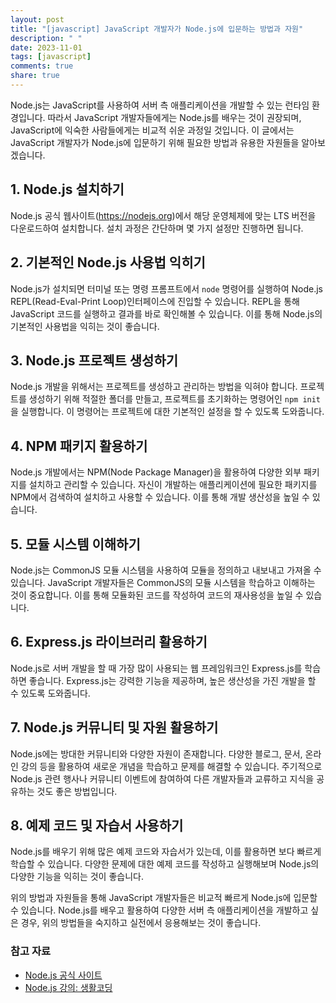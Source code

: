 ```yaml
---
layout: post
title: "[javascript] JavaScript 개발자가 Node.js에 입문하는 방법과 자원"
description: " "
date: 2023-11-01
tags: [javascript]
comments: true
share: true
---
```


Node.js는 JavaScript를 사용하여 서버 측 애플리케이션을 개발할 수 있는 런타임 환경입니다. 따라서 JavaScript 개발자들에게는 Node.js를 배우는 것이 권장되며, JavaScript에 익숙한 사람들에게는 비교적 쉬운 과정일 것입니다. 이 글에서는 JavaScript 개발자가 Node.js에 입문하기 위해 필요한 방법과 유용한 자원들을 알아보겠습니다.

## 1. Node.js 설치하기
Node.js 공식 웹사이트(https://nodejs.org)에서 해당 운영체제에 맞는 LTS 버전을 다운로드하여 설치합니다. 설치 과정은 간단하며 몇 가지 설정만 진행하면 됩니다.

## 2. 기본적인 Node.js 사용법 익히기
Node.js가 설치되면 터미널 또는 명령 프롬프트에서 `node` 명령어를 실행하여 Node.js REPL(Read-Eval-Print Loop)인터페이스에 진입할 수 있습니다. REPL을 통해 JavaScript 코드를 실행하고 결과를 바로 확인해볼 수 있습니다. 이를 통해 Node.js의 기본적인 사용법을 익히는 것이 좋습니다.

## 3. Node.js 프로젝트 생성하기
Node.js 개발을 위해서는 프로젝트를 생성하고 관리하는 방법을 익혀야 합니다. 프로젝트를 생성하기 위해 적절한 폴더를 만들고, 프로젝트를 초기화하는 명령어인 `npm init`을 실행합니다. 이 명령어는 프로젝트에 대한 기본적인 설정을 할 수 있도록 도와줍니다.

## 4. NPM 패키지 활용하기
Node.js 개발에서는 NPM(Node Package Manager)을 활용하여 다양한 외부 패키지를 설치하고 관리할 수 있습니다. 자신이 개발하는 애플리케이션에 필요한 패키지를 NPM에서 검색하여 설치하고 사용할 수 있습니다. 이를 통해 개발 생산성을 높일 수 있습니다.

## 5. 모듈 시스템 이해하기
Node.js는 CommonJS 모듈 시스템을 사용하여 모듈을 정의하고 내보내고 가져올 수 있습니다. JavaScript 개발자들은 CommonJS의 모듈 시스템을 학습하고 이해하는 것이 중요합니다. 이를 통해 모듈화된 코드를 작성하여 코드의 재사용성을 높일 수 있습니다.

## 6. Express.js 라이브러리 활용하기
Node.js로 서버 개발을 할 때 가장 많이 사용되는 웹 프레임워크인 Express.js를 학습하면 좋습니다. Express.js는 강력한 기능을 제공하며, 높은 생산성을 가진 개발을 할 수 있도록 도와줍니다.

## 7. Node.js 커뮤니티 및 자원 활용하기
Node.js에는 방대한 커뮤니티와 다양한 자원이 존재합니다. 다양한 블로그, 문서, 온라인 강의 등을 활용하여 새로운 개념을 학습하고 문제를 해결할 수 있습니다. 주기적으로 Node.js 관련 행사나 커뮤니티 이벤트에 참여하여 다른 개발자들과 교류하고 지식을 공유하는 것도 좋은 방법입니다.

## 8. 예제 코드 및 자습서 사용하기
Node.js를 배우기 위해 많은 예제 코드와 자습서가 있는데, 이를 활용하면 보다 빠르게 학습할 수 있습니다. 다양한 문제에 대한 예제 코드를 작성하고 실행해보며 Node.js의 다양한 기능을 익히는 것이 좋습니다.

위의 방법과 자원들을 통해 JavaScript 개발자들은 비교적 빠르게 Node.js에 입문할 수 있습니다. Node.js를 배우고 활용하여 다양한 서버 측 애플리케이션을 개발하고 싶은 경우, 위의 방법들을 숙지하고 실전에서 응용해보는 것이 좋습니다.

### 참고 자료
- [Node.js 공식 사이트](https://nodejs.org)
- [Node.js 강의: 생활코딩](https://opentutorials.org/course/3332)